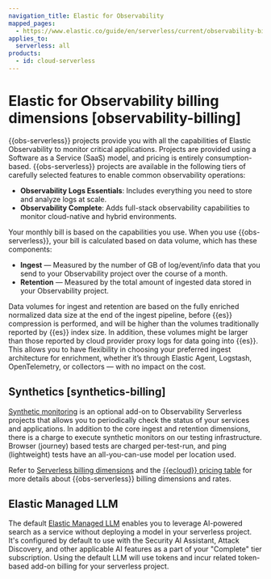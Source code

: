 ```yaml
---
navigation_title: Elastic for Observability
mapped_pages:
  - https://www.elastic.co/guide/en/serverless/current/observability-billing.html
applies_to:
  serverless: all
products:
  - id: cloud-serverless
---
```


# Elastic for Observability billing dimensions [observability-billing]

{{obs-serverless}} projects provide you with all the capabilities of Elastic Observability to monitor critical applications. Projects are provided using a Software as a Service (SaaS) model, and pricing is entirely consumption-based. {{obs-serverless}} projects are available in the following tiers of carefully selected features to enable common observability operations:

* **Observability Logs Essentials**: Includes everything you need to store and analyze logs at scale.
* **Observability Complete**: Adds full-stack observability capabilities to monitor cloud-native and hybrid environments.

Your monthly bill is based on the capabilities you use. When you use {{obs-serverless}}, your bill is calculated based on data volume, which has these components:

* **Ingest** — Measured by the number of GB of log/event/info data that you send to your Observability project over the course of a month.
* **Retention** — Measured by the total amount of ingested data stored in your Observability project.

Data volumes for ingest and retention are based on the fully enriched normalized data size at the end of the ingest pipeline, before {{es}} compression is performed, and will be higher than the volumes traditionally reported by {{es}} index size. In addition, these volumes might be larger than those reported by cloud provider proxy logs for data going into {{es}}. This allows you to have flexibility in choosing your preferred ingest architecture for enrichment, whether it’s through Elastic Agent, Logstash, OpenTelemetry, or collectors — with no impact on the cost.


## Synthetics [synthetics-billing]

[Synthetic monitoring](/solutions/observability/synthetics/index.md) is an optional add-on to Observability Serverless projects that allows you to periodically check the status of your services and applications. In addition to the core ingest and retention dimensions, there is a charge to execute synthetic monitors on our testing infrastructure. Browser (journey) based tests are charged per-test-run, and ping (lightweight) tests have an all-you-can-use model per location used.

Refer to [Serverless billing dimensions](serverless-project-billing-dimensions.md) and the [{{ecloud}} pricing table](https://cloud.elastic.co/cloud-pricing-table?productType=serverless&project=observability) for more details about {{obs-serverless}} billing dimensions and rates.

## Elastic Managed LLM

The default [Elastic Managed LLM](kibana://reference/connectors-kibana/elastic-managed-llm.md) enables you to leverage AI-powered search as a service without deploying a model in your serverless project. It's configured by default to use with the Security AI Assistant, Attack Discovery, and other applicable AI features as a part of your "Complete" tier subscription. Using the default LLM will use tokens and incur related token-based add-on billing for your serverless project.